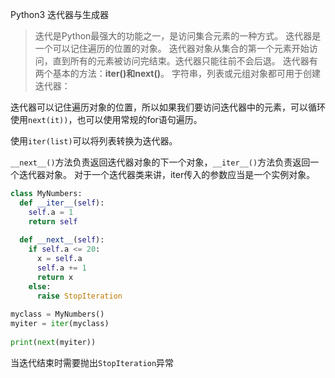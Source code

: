 Python3 迭代器与生成器

> 迭代是Python最强大的功能之一，是访问集合元素的一种方式。
> 迭代器是一个可以记住遍历的位置的对象。
> 迭代器对象从集合的第一个元素开始访问，直到所有的元素被访问完结束。迭代器只能往前不会后退。
> 迭代器有两个基本的方法：**iter()**和**next()**。
> 字符串，列表或元组对象都可用于创建迭代器：
>

迭代器可以记住遍历对象的位置，所以如果我们要访问迭代器中的元素，可以循环使用`next(it))`，也可以使用常规的for语句遍历。

使用`iter(list)`可以将列表转换为迭代器。

`__next__()`方法负责返回迭代器对象的下一个对象，`__iter__()`方法负责返回一个迭代器对象。
对于一个迭代器类来讲，iter传入的参数应当是一个实例对象。

```python
class MyNumbers:
  def __iter__(self):
    self.a = 1
    return self
 
  def __next__(self):
    if self.a <= 20:
      x = self.a
      self.a += 1
      return x
    else:
      raise StopIteration
 
myclass = MyNumbers()
myiter = iter(myclass)
 
print(next(myiter))
```

当迭代结束时需要抛出`StopIteration`异常